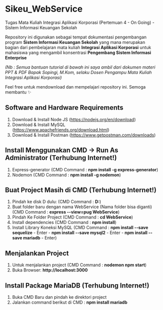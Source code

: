 # Sikeu_WebService
Tugas Mata Kuliah Integrasi Aplikasi Korporasi (Pertemuan 4 - On Going) - Sistem Informasi Keuangan Sekolah

Repository ini digunakan sebagai tempat dokumentasi pengembangan program **Sistem Informasi Keuangan Sekolah** yang mana merupakan bagian dari pembelajaran mata kuliah **Integrasi Aplikasi Korporasi** untuk mahasiswa yang mengambil konsentrasi **Pengembang Sistem Informasi Enterprise**

*(Nb : Semua bantuan tutorial di bawah ini saya ambil dari dokumen materi PPT & PDF Bapak Sopingi, M.Kom, selaku Dosen Pengampu Mata Kuliah Integrasi Aplikasi Korporasi)*

Feel free untuk mendownload dan mempelajari repository ini. Semoga membantu ✨

## Software and Hardware Requirements
1. Download & Install Node JS (https://nodejs.org/en/download)
2. Download & Install MySQL (https://www.apachefriends.org/download.html)
3. Download & Install Postman (https://www.getpostman.com/downloads)

## Install Menggunakan CMD -> Run As Administrator (Terhubung Internet!)
1. Express-generator (CMD Command : **npm install -g express-generator**)
2. Nodemon (CMD Command : **npm install -g nodemon**)

## Buat Project Masih di CMD (Terhubung Internet!)
1. Pindah ke disk D dulu: (CMD Command : **D:**)
2. Buat folder baru dengan nama WebService (Nama folder bisa diganti) (CMD Command : **express --view=pug WebService**)
3. Pindah Ke Folder Project (CMD Command : **cd WebService**)
4. Install dependencies (CMD Command : **npm install**)
5. Install Library Koneksi MySQL (CMD Command : **npm install --save sequelize** - Enter - **npm install --save mysql2** - Enter - **npm install --save mariadb** - Enter)

## Menjalankan Project
1. Untuk menjalankan project (CMD Command : **nodemon npm start**)
2. Buka Browser: **http://localhost:3000**

## Install Package MariaDB (Terhubung Internet!)
1. Buka CMD Baru dan pindah ke direktori project
2. Jalankan command berikut di CMD : **npm install mariadb**

